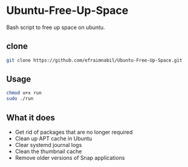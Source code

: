 # Ubuntu-Free-Up-Space
Bash script to free up space on ubuntu.

## clone
```bash
git clone https://github.com/efraimnabil/Ubuntu-Free-Up-Space.git
```

## Usage
```bash
chmod u+x run
sudo ./run
```

## What it does
- Get rid of packages that are no longer required
- Clean up APT cache in Ubuntu
- Clear systemd journal logs
- Clean the thumbnail cache
- Remove older versions of Snap applications
